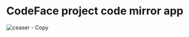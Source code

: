# CodeFace project code mirror app

![ceaser - Copy](https://user-images.githubusercontent.com/58683199/186400748-82247943-e730-4d72-ab6c-01b2325f58b8.png)
